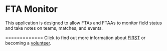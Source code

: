 # FTA Monitor
This application is designed to allow FTAs and FTAAs to monitor field status and take notes on teams, matches, and events.

=============
Click to find out more information about [FIRST](http://www3.usfirst.org/roboticsprograms/frc) or becoming a [volunteer](http://www3.usfirst.org/community/volunteers/frc-volunteer-training).
